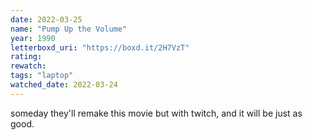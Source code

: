 ```yaml
---
date: 2022-03-25
name: "Pump Up the Volume"
year: 1990
letterboxd_uri: "https://boxd.it/2H7VzT"
rating: 
rewatch: 
tags: "laptop"
watched_date: 2022-03-24
---
```


someday they'll remake this movie but with twitch, and it will be just as good.
